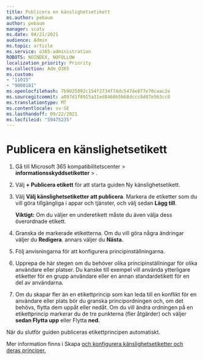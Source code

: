 ```yaml
---
title: Publicera en känslighetsetikett
ms.author: pebaum
author: pebaum
manager: scotv
ms.date: 04/21/2021
audience: Admin
ms.topic: article
ms.service: o365-administration
ROBOTS: NOINDEX, NOFOLLOW
localization_priority: Priority
ms.collection: Adm_O365
ms.custom:
- "11015"
- "9000181"
ms.openlocfilehash: 7b9025092c154f2734f74dc547de877e70caac2e
ms.sourcegitcommit: a097d1f8915a31ed8460b5b68dccc8d87e563cc0
ms.translationtype: MT
ms.contentlocale: sv-SE
ms.lasthandoff: 09/22/2021
ms.locfileid: "59475235"
---
```

# <a name="how-to-publish-a-sensitivity-label"></a>Publicera en känslighetsetikett

1. Gå till Microsoft 365 kompatibilitetscenter > **informationsskyddsetiketter**  >  .

1. Välj **+ Publicera etikett** för att starta guiden Ny känslighetsetikett.

1. Välj **Välj känslighetsetiketter att publicera**. Markera de etiketter som du vill göra tillgängliga i appar och tjänster, och välj sedan **Lägg till**.

    **Viktigt:** Om du väljer en underetikett måste du även välja dess överordnade etikett.

1. Granska de markerade etiketterna. Om du vill göra några ändringar väljer du **Redigera**. annars väljer du **Nästa.**

1. Följ anvisningarna för att konfigurera principinställningarna.

1. Upprepa de här stegen om du behöver olika principinställningar för olika användare eller platser. Du kanske till exempel vill använda ytterligare etiketter för en grupp användare eller en annan standardetikett för en del av användarna.

1. Om du skapar fler än en etikettprincip som kan leda till en konflikt för en användare eller plats bör du granska principordningen och, om det behövs, flytta dem uppåt eller nedåt. Om du vill ändra ordningen på en etikettprincip markerar du de tre punkterna (fler åtgärder) och väljer **sedan Flytta upp** eller Flytta **ned.**

När du slutför guiden publiceras etikettprincipen automatiskt.

Mer information finns i Skapa [och konfigurera känslighetsetiketter och deras principer.](https://docs.microsoft.com/microsoft-365/compliance/create-sensitivity-labels)
